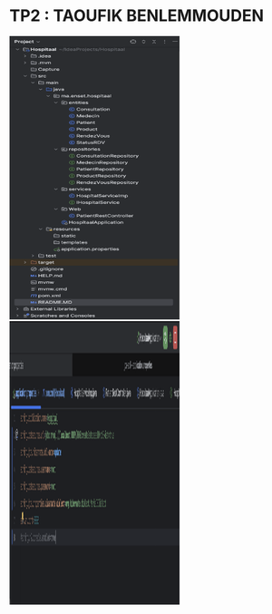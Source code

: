 <h1> TP2 : TAOUFIK BENLEMMOUDEN</h1>
<img src="Capture/Screenshot%202024-03-31%20at%2003.34.12.png" width="300" height="500">
<img src="Capture/Screenshot%202024-03-31%20at%2017.06.56.png" height="500" width="300">
